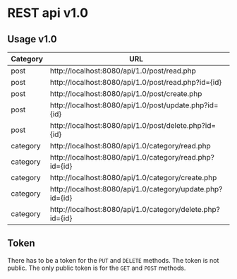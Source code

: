 # REST api v1.0

##


## Usage v1.0
|Category|URL|Method|Access|
|---|---|---|---|
|post|http://localhost:8080/api/1.0/post/read.php|GET|Public|
|post|http://localhost:8080/api/1.0/post/read.php?id={id}|GET|Public|
|post|http://localhost:8080/api/1.0/post/create.php|POST|Public|
|post|http://localhost:8080/api/1.0/post/update.php?id={id}|PUT|Private|
|post|http://localhost:8080/api/1.0/post/delete.php?id={id}|DELETE|Private|
|category|http://localhost:8080/api/1.0/category/read.php|GET|Public|
|category|http://localhost:8080/api/1.0/category/read.php?id={id}|GET|Public|
|category|http://localhost:8080/api/1.0/category/create.php|POST|Public|
|category|http://localhost:8080/api/1.0/category/update.php?id={id}|PUT|Private|
|category|http://localhost:8080/api/1.0/category/delete.php?id={id}|DELETE|Private|

## Token
There has to be a token for the `PUT` and `DELETE` methods. The token is not public. The only public token is for the `GET` and `POST` methods.